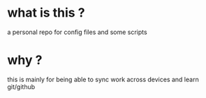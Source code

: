 # what is this ?
a personal repo for config files and some scripts

# why ?
this is mainly for being able to sync work across devices and learn git/github
